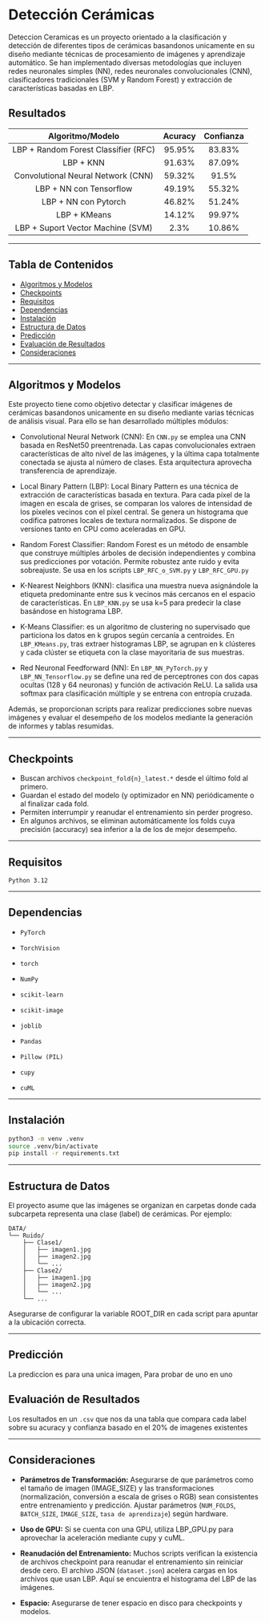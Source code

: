 # Detección Cerámicas

Deteccion Ceramicas es un proyecto orientado a la clasificación y detección de diferentes tipos de cerámicas basandonos unicamente en su diseño mediante técnicas de procesamiento de imágenes y aprendizaje automático. Se han implementado diversas metodologías que incluyen redes neuronales simples (NN), redes neuronales convolucionales (CNN), clasificadores tradicionales (SVM y Random Forest) y extracción de características basadas en LBP.

## Resultados
<div align="center">
    
| Algoritmo/Modelo | Acuracy | Confianza |
| :---: | :---: | :---: |
| LBP + Random Forest Classifier (RFC) |  95.95%  | 83.83% |
| LBP + KNN    | 91.63%  | 87.09%  |
| Convolutional Neural Network (CNN) |  59.32%  | 91.5%  |
| LBP + NN con Tensorflow    |  49.19%  | 55.32%  |
| LBP + NN con Pytorch    |  46.82%  | 51.24%  |
| LBP + KMeans    |  14.12%  | 99.97%  |
| LBP + Suport Vector Machine (SVM)    |  2.3%  | 10.86%  |


</div>

---

## Tabla de Contenidos

- [Algoritmos y Modelos](#algoritmos-y-modelos)
- [Checkpoints](#checkpoints)
- [Requisitos](#requisitos)
- [Dependencias](#dependencias)
- [Instalación](#instalación)
- [Estructura de Datos](#estructura-de-datos)
- [Predicción](#predicción)
- [Evaluación de Resultados](#evaluación-de-resultados)
- [Consideraciones](#consideraciones)

---

## Algoritmos y Modelos

Este proyecto tiene como objetivo detectar y clasificar imágenes de cerámicas basandonos unicamente en su diseño mediante varias técnicas de análisis visual. Para ello se han desarrollado múltiples módulos:

* Convolutional Neural Network (CNN): En `CNN.py` se emplea una CNN basada en ResNet50 preentrenada. Las capas convolucionales extraen características de alto nivel de las imágenes, y la última capa totalmente conectada se ajusta al número de clases. Esta arquitectura aprovecha transferencia de aprendizaje.

* Local Binary Pattern (LBP): Local Binary Pattern es una técnica de extracción de características basada en textura. Para cada píxel de la imagen en escala de grises, se comparan los valores de intensidad de los píxeles vecinos con el píxel central. Se genera un histograma que codifica patrones locales de textura normalizados. Se dispone de versiones tanto en CPU como aceleradas en GPU.

* Random Forest Classifier: Random Forest es un método de ensamble que construye múltiples árboles de decisión independientes y combina sus predicciones por votación. Permite robustez ante ruido y evita sobreajuste. Se usa en los scripts `LBP_RFC_o_SVM.py` y `LBP_RFC_GPU.py`

* K-Nearest Neighbors (KNN): clasifica una muestra nueva asignándole la etiqueta predominante entre sus k vecinos más cercanos en el espacio de características. En `LBP_KNN.py` se usa k=5 para predecir la clase basándose en histograma LBP.

* K-Means Classifier: es un algoritmo de clustering no supervisado que particiona los datos en k grupos según cercanía a centroides. En `LBP_KMeans.py`, tras extraer histogramas LBP, se agrupan en k clústeres y cada clúster se etiqueta con la clase mayoritaria de sus muestras. 

* Red Neuronal Feedforward (NN): En `LBP_NN_PyTorch.py` y `LBP_NN_Tensorflow.py` se define una red de perceptrones con dos capas ocultas (128 y 64 neuronas) y función de activación ReLU. La salida usa softmax para clasificación múltiple y se entrena con entropía cruzada.

Además, se proporcionan scripts para realizar predicciones sobre nuevas imágenes y evaluar el desempeño de los modelos mediante la generación de informes y tablas resumidas.

---

## Checkpoints

- Buscan archivos `checkpoint_fold{n}_latest.*` desde el último fold al primero.
- Guardan el estado del modelo (y optimizador en NN) periódicamente o al finalizar cada fold.
- Permiten interrumpir y reanudar el entrenamiento sin perder progreso.
- En algunos archivos, se eliminan automáticamente los folds cuya precisión (accuracy) sea inferior a la de los de mejor desempeño.

---

## Requisitos

`Python 3.12`

---

## Dependencias

* `PyTorch`

* `TorchVision`
* `torch`

* `NumPy`

* `scikit-learn`

* `scikit-image`

* `joblib`

* `Pandas`

* `Pillow (PIL)`

* `cupy` 

* `cuML` 

---

## Instalación

```bash
python3 -m venv .venv
source .venv/bin/activate
pip install -r requirements.txt
```

---

## Estructura de Datos

El proyecto asume que las imágenes se organizan en carpetas donde cada subcarpeta representa una clase (label) de cerámicas. Por ejemplo:
```
DATA/
└── Ruido/
    ├── Clase1/
    │   ├── imagen1.jpg
    │   ├── imagen2.jpg
    │   └── ...
    ├── Clase2/
    │   ├── imagen1.jpg
    │   ├── imagen2.jpg
    │   └── ...
    └── ...
```
Asegurarse de configurar la variable ROOT_DIR en cada script para apuntar a la ubicación correcta.

---

## Predicción

La prediccion es para una unica imagen, Para probar de uno en uno 

## Evaluación de Resultados

Los resultados en un `.csv` que nos da una tabla que compara cada label sobre su acuracy y confianza basado en el 20% de imagenes existentes

---

## Consideraciones

* **Parámetros de Transformación:** 
Asegurarse de que parámetros como el tamaño de imagen (IMAGE_SIZE) y las transformaciones (normalización, conversión a escala de grises o RGB) sean consistentes entre entrenamiento y predicción.
Ajustar parámetros (`NUM_FOLDS`, `BATCH_SIZE`, `IMAGE_SIZE`, `tasa de aprendizaje`) según hardware.

* **Uso de GPU:**
Si se cuenta con una GPU, utiliza LBP_GPU.py para aprovechar la aceleración mediante cupy y cuML.

* **Reanudación del Entrenamiento:**
Muchos scripts verifican la existencia de archivos checkpoint para reanudar el entrenamiento sin reiniciar desde cero.
El archivo JSON (`dataset.json`) acelera cargas en los archivos que usan LBP. Aquí se encuientra el histograma del LBP de las imágenes.

* **Espacio:**
Asegurarse de tener espacio en disco para checkpoints y modelos.